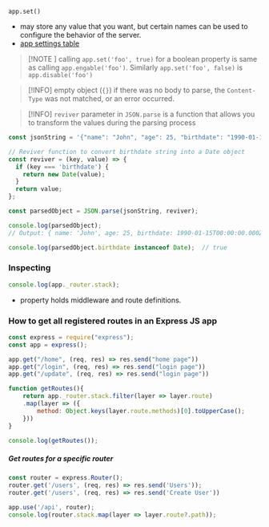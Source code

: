 ```javscript
app.set()
```
- may store any value that you want, but certain names can be used to configure the behavior of the server.
- [app settings table](https://expressjs.com/en/4x/api.html#app.settings.table)

>[!NOTE ] calling `app.set('foo', true)` for a boolean property is same as calling `app.engable('foo')`. Similarly `app.set('foo', false)` is `app.disable('foo')`

> [!INFO] empty object (`{}`) if there was no body to parse, the `Content-Type` was not matched, or an error occurred.

>[!INFO] `reviver` parameter in `JSON.parse` is a function that allows you to transform the values during the parsing process

```javascript
const jsonString = '{"name": "John", "age": 25, "birthdate": "1990-01-15T00:00:00Z"}';

// Reviver function to convert birthdate string into a Date object
const reviver = (key, value) => {
  if (key === 'birthdate') {
    return new Date(value);
  }
  return value;
};

const parsedObject = JSON.parse(jsonString, reviver);

console.log(parsedObject);
// Output: { name: 'John', age: 25, birthdate: 1990-01-15T00:00:00.000Z }

console.log(parsedObject.birthdate instanceof Date);  // true
```

### Inspecting
```js
console.log(app._router.stack);
```
- property holds middleware and route definitions.

### How to get all registered routes in an Express JS app

```js
const express = require("express");
const app = express();

app.get("/home", (req, res) => res.send("home page"))
app.get("/login", (req, res) => res.send("login page"))
app.get("/update", (req, res) => res.send("login page"))

function getRoutes(){
	return app._router.stack.filter(layer => layer.route)
	.map(layer => ({
		method: Object.keys(layer.route.methods)[0].toUpperCase();
	}))
}

console.log(getRoutes());

```

##### Get routes for a specific router

```js
const router = express.Router();
router.get('/users', (req, res) => res.send('Users'));
router.get('/users', (req, res) => res.send('Create User'))

app.use('/api', router);
console.log(router.stack.map(layer => layer.route?.path));

```